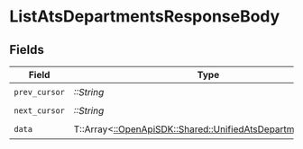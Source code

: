 # ListAtsDepartmentsResponseBody


## Fields

| Field                                                                                                           | Type                                                                                                            | Required                                                                                                        | Description                                                                                                     |
| --------------------------------------------------------------------------------------------------------------- | --------------------------------------------------------------------------------------------------------------- | --------------------------------------------------------------------------------------------------------------- | --------------------------------------------------------------------------------------------------------------- |
| `prev_cursor`                                                                                                   | *::String*                                                                                                      | :heavy_check_mark:                                                                                              | N/A                                                                                                             |
| `next_cursor`                                                                                                   | *::String*                                                                                                      | :heavy_check_mark:                                                                                              | N/A                                                                                                             |
| `data`                                                                                                          | T::Array<[::OpenApiSDK::Shared::UnifiedAtsDepartmentOutput](../../models/shared/unifiedatsdepartmentoutput.md)> | :heavy_check_mark:                                                                                              | N/A                                                                                                             |